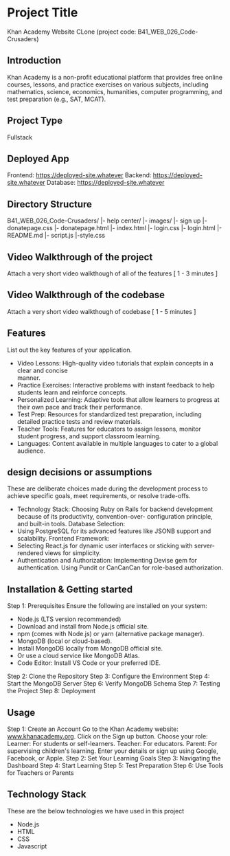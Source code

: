# Project Title
Khan Academy Website CLone (project code: B41_WEB_026_Code-Crusaders)
## Introduction
Khan Academy is a non-profit educational platform that provides free online courses, lessons, and practice exercises on various subjects, including mathematics, science, economics, humanities, computer programming, and test preparation (e.g., SAT, MCAT).

## Project Type
Fullstack

## Deployed App
Frontend: https://deployed-site.whatever
Backend: https://deployed-site.whatever
Database: https://deployed-site.whatever

## Directory Structure
B41_WEB_026_Code-Crusaders/
|- help center/
|- images/
|- sign up
|- donatepage.css
|- donatepage.html
|- index.html
|- login.css
|- login.html
|- README.md
|- script.js
|-style.css

## Video Walkthrough of the project
Attach a very short video walkthough of all of the features [ 1 - 3 minutes ]

## Video Walkthrough of the codebase
Attach a very short video walkthough of codebase [ 1 - 5 minutes ]

## Features
List out the key features of your application.

- Video Lessons: High-quality video tutorials that explain concepts in a clear and concise   
  manner.
- Practice Exercises: Interactive problems with instant feedback to help students learn and 
  reinforce concepts.
- Personalized Learning: Adaptive tools that allow learners to progress at their own pace and 
  track their performance.
- Test Prep: Resources for standardized test preparation, including detailed practice tests and
  review materials.
- Teacher Tools: Features for educators to assign lessons, monitor student progress, and 
  support classroom learning.
- Languages: Content available in multiple languages to cater to a global audience.

## design decisions or assumptions
These are deliberate choices made during the development process to achieve specific goals, meet requirements, or resolve trade-offs.
- Technology Stack:
  Choosing Ruby on Rails for backend development because of its productivity, convention-over- 
  configuration principle, and built-in tools.
Database Selection:
- Using PostgreSQL for its advanced features like JSONB support and scalability.
Frontend Framework:
- Selecting React.js for dynamic user interfaces or sticking with server-rendered views for 
  simplicity.
- Authentication and Authorization:
  Implementing Devise gem for authentication.
  Using Pundit or CanCanCan for role-based authorization.

## Installation & Getting started
Step 1: Prerequisites
  Ensure the following are installed on your system:
  - Node.js (LTS version recommended)
  - Download and install from Node.js official site.
  - npm (comes with Node.js) or yarn (alternative package manager).
  - MongoDB (local or cloud-based).
  - Install MongoDB locally from MongoDB official site.
  - Or use a cloud service like MongoDB Atlas.
  - Code Editor: Install VS Code or your preferred IDE.

Step 2: Clone the Repository
Step 3: Configure the Environment
Step 4: Start the MongoDB Server
Step 6: Verify MongoDB Schema
Step 7: Testing the Project
Step 8: Deployment

## Usage
Step 1: Create an Account
  Go to the Khan Academy website: www.khanacademy.org.
  Click on the Sign up button.
  Choose your role:
  Learner: For students or self-learners.
  Teacher: For educators.
  Parent: For supervising children's learning.
  Enter your details or sign up using Google, Facebook, or Apple.
Step 2: Set Your Learning Goals
Step 3: Navigating the Dashboard
Step 4: Start Learning
Step 5: Test Preparation
Step 6: Use Tools for Teachers or Parents

## Technology Stack
These are the below technologies we have used in this project

- Node.js
- HTML
- CSS
- Javascript

